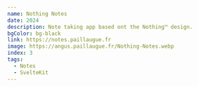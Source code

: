 ```yaml
---
name: Nothing Notes
date: 2024
description: Note taking app based ont the Nothing™ design.
bgColor: bg-black
link: https://notes.paillaugue.fr
image: https://angus.paillaugue.fr/Nothing-Notes.webp
index: 3
tags:
  - Notes
  - SvelteKit
---
```


